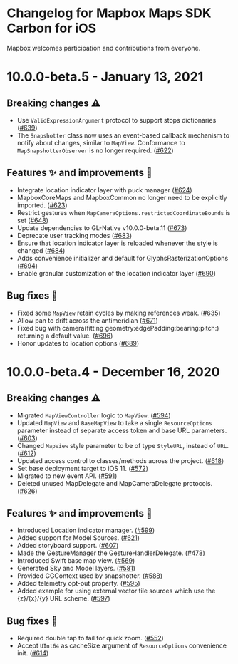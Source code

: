 # Changelog for Mapbox Maps SDK Carbon for iOS

Mapbox welcomes participation and contributions from everyone.

# 10.0.0-beta.5 - January 13, 2021

## Breaking changes ⚠️
* Use `ValidExpressionArgument` protocol to support stops dictionaries ([#639](https://github.com/mapbox/mapbox-maps-ios/pull/639))
* The `Snapshotter` class now uses an event-based callback mechanism to notify about changes, similar to `MapView`. Conformance to `MapSnapshotterObserver` is no longer required. ([#622](https://github.com/mapbox/mapbox-maps-ios/pull/622))

## Features ✨ and improvements 🏁
* Integrate location indicator layer with puck manager ([#624](https://github.com/mapbox/mapbox-maps-ios/pull/624))
* MapboxCoreMaps and MapboxCommon no longer need to be explicitly imported. ([#623](https://github.com/mapbox/mapbox-maps-ios/pull/623))
* Restrict gestures when `MapCameraOptions.restrictedCoordinateBounds` is set ([#648](https://github.com/mapbox/mapbox-maps-ios/pull/648))
* Update dependencies to GL-Native v10.0.0-beta.11 ([#673](https://github.com/mapbox/mapbox-maps-ios/pull/673))
* Deprecate user tracking modes ([#683](https://github.com/mapbox/mapbox-maps-ios/pull/683))
* Ensure that location indicator layer is reloaded whenever the style is changed ([#684](https://github.com/mapbox/mapbox-maps-ios/pull/684))
* Adds convenience initializer and default for GlyphsRasterizationOptions ([#694](https://github.com/mapbox/mapbox-maps-ios/pull/694))
* Enable granular customization of the location indicator layer ([#690](https://github.com/mapbox/mapbox-maps-ios/pull/690))

## Bug fixes 🐞
* Fixed some `MapView` retain cycles by making references weak. ([#635](https://github.com/mapbox/mapbox-maps-ios/pull/635))
* Allow pan to drift across the antimeridian ([#671](https://github.com/mapbox/mapbox-maps-ios/pull/671))
* Fixed bug with camera(fitting geometry:edgePadding:bearing:pitch:) returning a default value. ([#696](https://github.com/mapbox/mapbox-maps-ios/pull/696))
* Honor updates to location options ([#689](https://github.com/mapbox/mapbox-maps-ios/pull/689))


# 10.0.0-beta.4 - December 16, 2020

## Breaking changes ⚠️

* Migrated `MapViewController` logic to `MapView`. ([#594](https://github.com/mapbox/mapbox-maps-ios/pull/594))
* Updated `MapView` and `BaseMapView` to take a single `ResourceOptions` parameter instead of separate access token and base URL parameters. ([#603](https://github.com/mapbox/mapbox-maps-ios/pull/603))
* Changed `MapView` style parameter to be of type `StyleURL`, instead of `URL`. ([#612](https://github.com/mapbox/mapbox-maps-ios/pull/612))
* Updated access control to classes/methods across the project. ([#618](https://github.com/mapbox/mapbox-maps-ios/pull/618))
* Set base deployment target to iOS 11. ([#572](https://github.com/mapbox/mapbox-maps-ios/pull/572))
* Migrated to new event API. ([#591](https://github.com/mapbox/mapbox-maps-ios/pull/591))
* Deleted unused MapDelegate and MapCameraDelegate protocols. ([#626](https://github.com/mapbox/mapbox-maps-ios/pull/626))

## Features ✨ and improvements 🏁

* Introduced Location indicator manager. ([#599](https://github.com/mapbox/mapbox-maps-ios/pull/599))
* Added support for Model Sources. ([#621](https://github.com/mapbox/mapbox-maps-ios/pull/621))
* Added storyboard support. ([#607](https://github.com/mapbox/mapbox-maps-ios/pull/607))
* Made the GestureManager the GestureHandlerDelegate. ([#478](https://github.com/mapbox/mapbox-maps-ios/pull/478))
* Introduced Swift base map view. ([#569](https://github.com/mapbox/mapbox-maps-ios/pull/569))
* Generated Sky and Model layers. ([#581](https://github.com/mapbox/mapbox-maps-ios/pull/581))
* Provided CGContext used by snapshotter. ([#588](https://github.com/mapbox/mapbox-maps-ios/pull/588))
* Added telemetry opt-out property. ([#595](https://github.com/mapbox/mapbox-maps-ios/pull/595))
* Added example for using external vector tile sources which use the {z}/{x}/{y} URL scheme. ([#597](https://github.com/mapbox/mapbox-maps-ios/pull/597))

## Bug fixes 🐞

* Required double tap to fail for quick zoom. ([#552](https://github.com/mapbox/mapbox-maps-ios/pull/552))
* Accept `UInt64` as cacheSize argument of `ResourceOptions` convenience init. ([#614](https://github.com/mapbox/mapbox-maps-ios/pull/614))